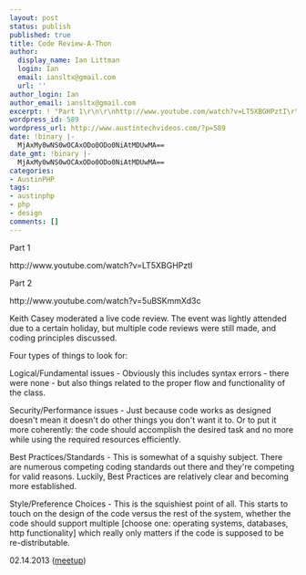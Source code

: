 ```yaml
---
layout: post
status: publish
published: true
title: Code Review-A-Thon
author:
  display_name: Ian Littman
  login: Ian
  email: iansltx@gmail.com
  url: ''
author_login: Ian
author_email: iansltx@gmail.com
excerpt: ! "Part 1\r\n\r\nhttp://www.youtube.com/watch?v=LT5XBGHPztI\r\n\r\nPart 2\r\n\r\nhttp://www.youtube.com/watch?v=5uBSKmmXd3c\r\n\r\n"
wordpress_id: 589
wordpress_url: http://www.austintechvideos.com/?p=589
date: !binary |-
  MjAxMy0wNS0wOCAxODo0ODo0NiAtMDUwMA==
date_gmt: !binary |-
  MjAxMy0wNS0wOCAxODo0ODo0NiAtMDUwMA==
categories:
- AustinPHP
tags:
- austinphp
- php
- design
comments: []
---
```

<p>Part 1</p>
<p>http://www.youtube.com/watch?v=LT5XBGHPztI</p>
<p>Part 2</p>
<p>http://www.youtube.com/watch?v=5uBSKmmXd3c</p>
<p><a id="more"></a><a id="more-589"></a></p>
<p>Keith Casey moderated a live code review. The event was lightly attended due to a certain holiday, but multiple code reviews were still made, and coding principles discussed.</p>
<p>Four types of things to look for:</p>
<p>Logical/Fundamental issues - Obviously this includes syntax errors - there were none - but also things related to the proper flow and functionality of the class.</p>
<p>Security/Performance issues - Just because code works as designed doesn't mean it doesn't do other things you don't want it to. Or to put it more coherently: the code should accomplish the desired task and no more while using the required resources efficiently.</p>
<p>Best Practices/Standards - This is somewhat of a squishy subject. There are numerous competing coding standards out there and they're competing for valid reasons. Luckily, Best Practices are relatively clear and becoming more established.</p>
<p>Style/Preference Choices - This is the squishiest point of all. This starts to touch on the design of the code versus the rest of the system, whether the code should support multiple [choose one: operating systems, databases, http functionality] which really only matters if the code is supposed to be re-distributable.</p>
<p>02.14.2013 (<a href="http://www.meetup.com/austinphp/events/90161262/">meetup</a>)</p>
